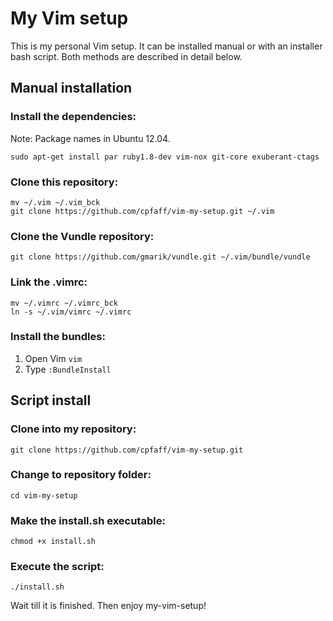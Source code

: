 # My Vim setup

This is my personal Vim setup. It can be installed manual or with an installer
bash script. Both methods are described in detail below.

## Manual installation

### Install the dependencies:

Note: Package names in Ubuntu 12.04.

```
sudo apt-get install par ruby1.8-dev vim-nox git-core exuberant-ctags
```

### Clone this repository:

```
mv ~/.vim ~/.vim_bck
git clone https://github.com/cpfaff/vim-my-setup.git ~/.vim
```

### Clone the Vundle repository:

```
git clone https://github.com/gmarik/vundle.git ~/.vim/bundle/vundle
```

### Link the .vimrc:

```
mv ~/.vimrc ~/.vimrc_bck
ln -s ~/.vim/vimrc ~/.vimrc
```

### Install the bundles:

1. Open Vim `vim`
2. Type `:BundleInstall`

## Script install 

### Clone into my repository:

```
git clone https://github.com/cpfaff/vim-my-setup.git
```

### Change to repository folder:

```
cd vim-my-setup
```

### Make the install.sh executable:

```
chmod +x install.sh
```

### Execute the script:

```
./install.sh
```

Wait till it is finished. Then enjoy my-vim-setup!


